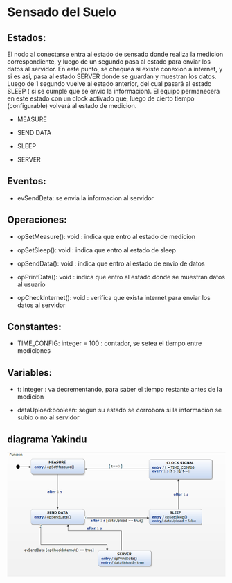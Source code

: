 <h1 >Sensado del Suelo</h1>
<h2>Estados: </h2>
<p> El nodo al conectarse entra al estado de sensado donde realiza la medicion correspondiente, y luego de un segundo pasa al estado para enviar los datos al servidor. En este punto, se chequea si existe conexion a internet, y si es asi, pasa al estado SERVER donde se guardan y muestran los datos. Luego de 1 segundo vuelve al estado anterior, del cual pasará al estado SLEEP ( si se cumple que se envio la informacion). El equipo permanecera en este estado con un clock activado que, luego de cierto tiempo (configurable) volverá al estado de medicion. </p>

<ul>
<li>
<p>MEASURE</p>
</li>
<li>
<p>SEND DATA</p>
</li>
<li>
<p>SLEEP</p>
</li>
<li>
<p>SERVER</p>
</li>
</ul>

<h2>Eventos:</h2>
<ul>
<li>
<p> evSendData: se envia la informacion al servidor</p>
</li>
</ul>

<h2> Operaciones:</h2>
<ul>
<li>
<p> opSetMeasure(): void : indica que entro al estado de medicion </p>
</li>
<li>
<p> opSetSleep(): void : indica que entro al estado de sleep</p>
</li>
<li>
<p> opSendData(): void : indica que entro al estado de envio de datos </p> 
</li>
<li>
<p> opPrintData(): void : indica que entro al estado donde se muestran datos al usuario </p>
</li>
<li>
<p> opCheckInternet(): void : verifica que exista internet para enviar los datos al servidor</p>
</li>
</ul>


<h2 >Constantes:</h2>
<ul>
<li>
<p> TIME_CONFIG: integer = 100 : contador, se setea el tiempo entre mediciones </p>
</li>
</ul>

<h2> Variables:</h2>
<ul>
<li>
<p> t: integer : va decrementando, para saber el tiempo restante antes de la medicion </p>
</li>
<li>
<p> dataUpload:boolean: segun su estado se corrobora si la informacion se subio o no al servidor</p>
</li>
</ul>

<h2>diagrama Yakindu</h2>
<p><strong><img src="https://github.com/mechanix97/TPs-cursadagrupo01/blob/master/TP1/SensadoSuelo/SensadoSuelo.png" alt=""></strong></p>

